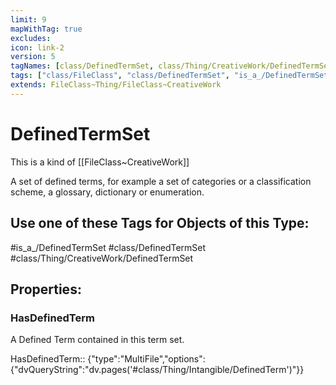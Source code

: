 ```yaml
---
limit: 9
mapWithTag: true
excludes:
icon: link-2
version: 5
tagNames: [class/DefinedTermSet, class/Thing/CreativeWork/DefinedTermSet, is_a_/DefinedTermSet, schema-org/DefinedTermSet]
tags: ["class/FileClass", "class/DefinedTermSet", "is_a_/DefinedTermSet", "class/Thing/CreativeWork/DefinedTermSet"]
extends: FileClass~Thing/FileClass~CreativeWork
---
```


# DefinedTermSet
This is a kind of [[FileClass~CreativeWork]]

A set of defined terms, for example a set of categories or a classification scheme, a glossary, dictionary or enumeration.


## Use one of these Tags for Objects of this Type:

#is_a_/DefinedTermSet
#class/DefinedTermSet
#class/Thing/CreativeWork/DefinedTermSet

## Properties:

### HasDefinedTerm
A Defined Term contained in this term set.

HasDefinedTerm:: {"type":"MultiFile","options":{"dvQueryString":"dv.pages('#class/Thing/Intangible/DefinedTerm')"}}



